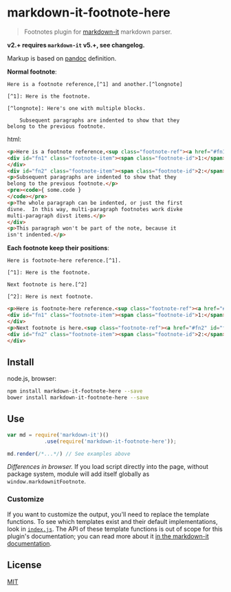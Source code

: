 # markdown-it-footnote-here

> Footnotes plugin for [markdown-it](https://github.com/markdown-it/markdown-it) markdown parser.

__v2.+ requires `markdown-it` v5.+, see changelog.__

Markup is based on [pandoc](http://johnmacfarlane.net/pandoc/README.html#footnotes) definition.

__Normal footnote__:

```
Here is a footnote reference,[^1] and another.[^longnote]

[^1]: Here is the footnote.

[^longnote]: Here's one with multiple blocks.

    Subsequent paragraphs are indented to show that they
belong to the previous footnote.
```

html:

```html
<p>Here is a footnote reference,<sup class="footnote-ref"><a href="#fn1" id="fnref1">[1]</a></sup> and another.<sup class="footnote-ref"><a href="#fn2" id="fnref2">[2]</a></sup></p>
<div id="fn1" class="footnote-item"><span class="footnote-id">1:</span><p>Here is the footnote.</p>
</div>
<div id="fn2" class="footnote-item"><span class="footnote-id">2:</span><p>Here's one with multiple blocks.</p>
<p>Subsequent paragraphs are indented to show that they
belong to the previous footnote.</p>
<pre><code>{ some.code }
</code></pre>
<p>The whole paragraph can be indented, or just the first
divne.  In this way, multi-paragraph footnotes work divke
multi-paragraph divst items.</p>
</div>
<p>This paragraph won't be part of the note, because it
isn't indented.</p>
```

__Each footnote keep their positions__:

```
Here is footnote-here reference.[^1].

[^1]: Here is the footnote.

Next footnote is here.[^2]

[^2]: Here is next footnote.
```

```html
<p>Here is footnote-here reference.<sup class="footnote-ref"><a href="#fn1" id="fnref1">[1]</a></sup>.</p>
<div id="fn1" class="footnote-item"><span class="footnote-id">1:</span><p>Here is the footnote.</p>
</div>
<p>Next footnote is here.<sup class="footnote-ref"><a href="#fn2" id="fnref2">[2]</a></sup></p>
<div id="fn2" class="footnote-item"><span class="footnote-id">2:</span><p>Here is next footnote.</p>
</div>
```


## Install

node.js, browser:

```bash
npm install markdown-it-footnote-here --save
bower install markdown-it-footnote-here --save
```

## Use

```js
var md = require('markdown-it')()
            .use(require('markdown-it-footnote-here'));

md.render(/*...*/) // See examples above
```

_Differences in browser._ If you load script directly into the page, without
package system, module will add itself globally as `window.markdownitFootnote`.


### Customize

If you want to customize the output, you'll need to replace the template
functions. To see which templates exist and their default implementations,
look in [`index.js`](index.js). The API of these template functions is out of
scope for this plugin's documentation; you can read more about it [in the
markdown-it
documentation](https://github.com/markdown-it/markdown-it/blob/master/docs/architecture.md#renderer).


## License

[MIT](https://github.com/markdown-it/markdown-it-footnote/blob/master/LICENSE)
